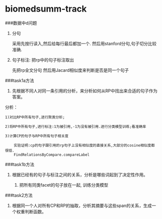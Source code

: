 biomedsumm-track
================

###数据中d问题

1. 分句

	采用先按行读入,然后给每行最后都加一个.
	然后用stanford分句,句子切分比较准确.
	
2. 句子标注: 把rp中的句子标注取出

	先把rp全文分句
	然后用Jacard相似度来判断是否是同一个句子
	

###task1a方法

1. 先根据不同人对同一条引用的分析，来分析如何从RP中找出来合适的句子作为答案。

分析：

	1)对比RP中所有句子,进行聚类分析;
	
	2)将RP中所有句子,进行标注:1为被引用,-1为没有被引用.进行分类模型训练;看准确率

	3)计算CP的句子与RP中所有句子相关度
		
		实验证明:cp的句子跟引用的rp句子上没有相似度的直接关系,大部分的cosine相似度都很低.
		FindRelationsByCompare.compareLabel	
	

###task1b方法

1. 根据已经有的句子与标注之间的关系，分析是哪些词起到了决定性作用。

	1) 把所有同类facet的句子放在一起, 训练分类模型

###task2方法

1. 根据同一个人对所有CP和RP的抽取，分析其摘要与这些span的关系，生成一个权重判断函数。

